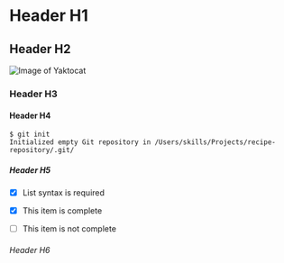 # Header H1
## Header H2

![Image of Yaktocat](https://octodex.github.com/images/yaktocat.png)


### Header H3
#### Header H4
```
$ git init
Initialized empty Git repository in /Users/skills/Projects/recipe-repository/.git/
```
##### Header H5

- [x] List syntax is required
- [x] This item is complete
- [ ] This item is not complete


###### Header H6

